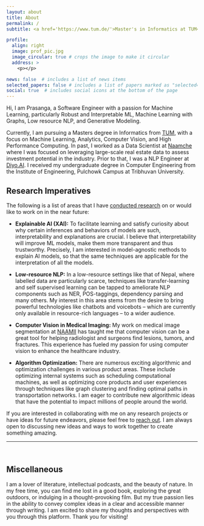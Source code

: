 ```yaml
---
layout: about
title: About
permalink: /
subtitle: <a href='https://www.tum.de/'>Master's in Informatics at TUM</a>, Lifelong learner.

profile:
  align: right
  image: prof_pic.jpg
  image_circular: true # crops the image to make it circular
  address: >
    <p></p>

news: false  # includes a list of news items
selected_papers: false # includes a list of papers marked as "selected={true}"
social: true  # includes social icons at the bottom of the page
---
```


Hi, I am Prasanga, a Software Engineer with a passion for Machine Learning, particularly Robust and Interpretable ML, Machine Learning with Graphs, Low resource NLP, and Generative Modeling.

Currently, I am pursuing a Masters degree in Informatics from [TUM](https://www.tum.de/en/), with a focus on Machine Learning, Analytics, Computer Vision, and High Performance Computing. In past, I worked as a Data Scientist at [Naamche](https://www.naamche.com/) where I was focused on leveraging large-scale real estate data to assess investment potential in the industry. Prior to that, I was a NLP Engineer at [Diyo.AI](https://diyo.ai/). I received my undergraduate degree in Computer Engineering from the Institute of Engineering, Pulchowk Campus at Tribhuvan University.

## Research Imperatives

The following is a list of areas that I have [conducted research](/publications.md) on or would like to work on in the near future:

- **Explainable AI (XAI):** To facilitate learning and satisfy curiosity about why certain inferences and behaviors of models are such, interpretability and explanations are crucial. I believe that interpretability will improve ML models, make them more transparent and thus trustworthy. Precisely, I am interested in model-agnostic methods to explain AI models, so that the same techniques are applicable for the interpretation of all the models. 

- **Low-resource NLP:** In a low-resource settings like that of Nepal, where labelled data are particularly scarce, techniques like transfer-learning and self supervised learning can be tapped to ameliorate NLP components such as NER, POS-taggings, dependency parsing and many others. My interest in this area stems from the desire to bring powerful technologies like chatbots and voicebots – which are currently only available in resource-rich languages – to a wider audience.

- **Computer Vision in Medical Imaging:** My work on medical image segmentation at [NAAMII](https://www.naamii.org.np/) has taught me that computer vision can be a great tool for helping radiologist and surgeons find lesions, tumors, and fractures. This experience has fueled my passion for using computer vision to enhance the healthcare industry.

- **Algorithm Optimization:** There are numerous exciting algorithmic and optimization challenges in various product areas. These include optimizing internal systems such as scheduling computational machines, as well as optimizing core products and user experiences through techniques like graph clustering and finding optimal paths in transportation networks. I am eager to contribute new algorithmic ideas that have the potential to impact millions of people around the world.

If you are interested in collaborating with me on any research projects or have ideas for future endeavors, please feel free to [reach out](/contact). I am always open to discussing new ideas and ways to work together to create something amazing.

---
<br />

## Miscellaneous

I am a lover of literature, intellectual podcasts, and the beauty of nature. In my free time, you can find me lost in a good book, exploring the great outdoors, or indulging in a thought-provoking film. But my true passion lies in the ability to convey complex ideas in a clear and accessible manner through writing. I am excited to share my thoughts and perspectives with you through this platform. Thank you for visiting!